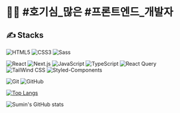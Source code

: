 # 👨‍💻 #호기심_많은 #프론트엔드_개발자

## ✍️ Stacks
![HTML5](https://img.shields.io/badge/HTML5-E34F26?style=for-the-badge&logo=HTML5&logoColor=white) ![CSS3](https://img.shields.io/badge/CSS3-1572B6?style=for-the-badge&logo=CSS3&logoColor=white) ![Sass](https://img.shields.io/badge/Sass-CC6699?style=for-the-badge&logo=Sass&logoColor=white) 

![React](https://img.shields.io/badge/React-20232A?style=for-the-badge&logo=react&logoColor=61DAFB) ![Next.js](https://img.shields.io/badge/Next.js-000?logo=nextdotjs&logoColor=fff&style=for-the-badge) ![JavaScript](https://img.shields.io/badge/JavaScript-F7DF1E?style=for-the-badge&logo=JavaScript&logoColor=white) ![TypeScript](https://img.shields.io/badge/TypeScript-007ACC?style=for-the-badge&logo=typescript&logoColor=white) ![React Query](https://img.shields.io/badge/-React%20Query-FF4154?style=for-the-badge&logo=react%20query&logoColor=white) ![TailWind CSS](https://img.shields.io/badge/Tailwind_CSS-38B2AC?style=for-the-badge&logo=tailwind-css&logoColor=white) ![Styled-Components](https://img.shields.io/badge/styled--components-DB7093?style=for-the-badge&logo=styled-components&logoColor=white)

![Git](https://img.shields.io/badge/Git-F05032?style=for-the-badge&logo=Git&logoColor=white) ![GitHub](https://img.shields.io/badge/GitHub-181717?style=for-the-badge&logo=GitHub&logoColor=white)

[![Top Langs](https://github-readme-stats.vercel.app/api/top-langs/?username=hpk5802&layout=compact)](https://github.com/hpk5802/github-readme-stats) 

![Sumin's GitHub stats](https://github-readme-stats.vercel.app/api?username=hpk5802&show_icons=true&theme=dracula)
